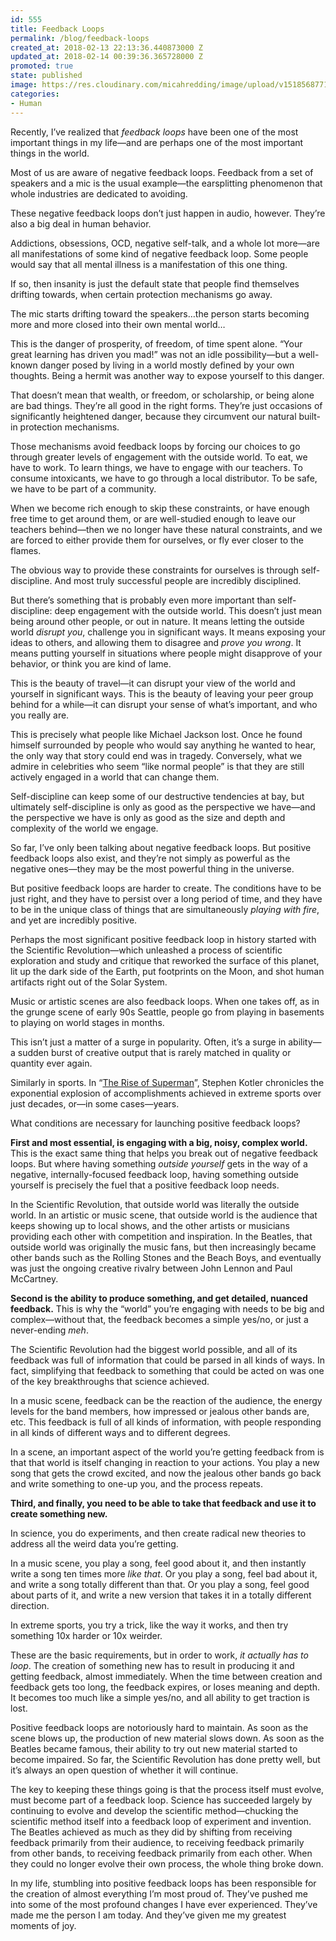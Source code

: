```yaml
---
id: 555
title: Feedback Loops
permalink: /blog/feedback-loops
created_at: 2018-02-13 22:13:36.440873000 Z
updated_at: 2018-02-14 00:39:36.365728000 Z
promoted: true
state: published
image: https://res.cloudinary.com/micahredding/image/upload/v1518568771/f6ldx4n0mgwmo5jbvzqn.jpg
categories:
- Human
---
```

Recently, I’ve realized that *feedback loops* have been one of the most important things in my life—and are perhaps one of the most important things in the world.

Most of us are aware of negative feedback loops. Feedback from a set of speakers and a mic is the usual example—the earsplitting phenomenon that whole industries are dedicated to avoiding. 

These negative feedback loops don’t just happen in audio, however. They’re also a big deal in human behavior. 

Addictions, obsessions, OCD, negative self-talk, and a whole lot more—are all manifestations of some kind of negative feedback loop. Some people would say that all mental illness is a manifestation of this one thing.

If so, then insanity is just the default state that people find themselves drifting towards, when certain protection mechanisms go away. 

The mic starts drifting toward the speakers…the person starts becoming more and more closed into their own mental world…

This is the danger of prosperity, of freedom, of time spent alone. “Your great learning has driven you mad!” was not an idle possibility—but a well-known danger posed by living in a world mostly defined by your own thoughts. Being a hermit was another way to expose yourself to this danger.

That doesn’t mean that wealth, or freedom, or scholarship, or being alone are bad things. They’re all good in the right forms. They’re just occasions of significantly heightened danger, because they circumvent our natural built-in protection mechanisms. 

Those mechanisms avoid feedback loops by forcing our choices to go through greater levels of engagement with the outside world. To eat, we have to work. To learn things, we have to engage with our teachers. To consume intoxicants, we have to go through a local distributor. To be safe, we have to be part of a community.

When we become rich enough to skip these constraints, or have enough free time to get around them, or are well-studied enough to leave our teachers behind—then we no longer have these natural constraints, and we are forced to either provide them for ourselves, or fly ever closer to the flames.

The obvious way to provide these constraints for ourselves is through self-discipline. And most truly successful people are incredibly disciplined.

But there’s something that is probably even more important than self-discipline: deep engagement with the outside world. This doesn’t just mean being around other people, or out in nature. It means letting the outside world *disrupt you*, challenge you in significant ways. It means exposing your ideas to others, and allowing them to disagree and *prove you wrong*. It means putting yourself in situations where people might disapprove of your behavior, or think you are kind of lame. 

This is the beauty of travel—it can disrupt your view of the world and yourself in significant ways. This is the beauty of leaving your peer group behind for a while—it can disrupt your sense of what’s important, and who you really are.

This is precisely what people like Michael Jackson lost. Once he found himself surrounded by people who would say anything he wanted to hear, the only way that story could end was in tragedy. Conversely, what we admire in celebrities who seem “like normal people” is that they are still actively engaged in a world that can change them.

Self-discipline can keep some of our destructive tendencies at bay, but ultimately self-discipline is only as good as the perspective we have—and the perspective we have is only as good as the size and depth and complexity of the world we engage.

So far, I’ve only been talking about negative feedback loops. But positive feedback loops also exist, and they’re not simply as powerful as the negative ones—they may be the most powerful thing in the universe.

But positive feedback loops are harder to create. The conditions have to be just right, and they have to persist over a long period of time, and they have to be in the unique class of things that are simultaneously *playing with fire*, and yet are incredibly positive.

Perhaps the most significant positive feedback loop in history started with the Scientific Revolution—which unleashed a process of scientific exploration and study and critique that reworked the surface of this planet, lit up the dark side of the Earth, put footprints on the Moon, and shot human artifacts right out of the Solar System.

Music or artistic scenes are also feedback loops. When one takes off, as in the grunge scene of early 90s Seattle, people go from playing in basements to playing on world stages in months. 

This isn’t just a matter of a surge in popularity. Often, it’s a surge in ability—a sudden burst of creative output that is rarely matched in quality or quantity ever again.

Similarly in sports. In “[The Rise of Superman](https://smile.amazon.com/Rise-Superman-Decoding-Ultimate-Performance/dp/B00I9IGP68/ref=as_li_ss_tl?ie=UTF8&qid=1518559699&sr=8-1&keywords=the+rise+of+superman&linkCode=ll1&tag=micahredding-20&linkId=6e6baa69a606e7c7224ad3485f89ed32)”, Stephen Kotler chronicles the exponential explosion of accomplishments achieved in extreme sports over just decades, or—in some cases—years. 

What conditions are necessary for launching positive feedback loops?

**First and most essential, is engaging with a big, noisy, complex world.** This is the exact same thing that helps you break out of negative feedback loops. But where having something *outside yourself* gets in the way of a negative, internally-focused feedback loop, having something outside yourself is precisely the fuel that a positive feedback loop needs.

In the Scientific Revolution, that outside world was literally the outside world. In an artistic or music scene, that outside world is the audience that keeps showing up to local shows, and the other artists or musicians providing each other with competition and inspiration. In the Beatles, that outside world was originally the music fans, but then increasingly became other bands such as the Rolling Stones and the Beach Boys, and eventually was just the ongoing creative rivalry between John Lennon and Paul McCartney.

**Second is the ability to produce something, and get detailed, nuanced feedback.** This is why the “world” you’re engaging with needs to be big and complex—without that, the feedback becomes a simple yes/no, or just a never-ending *meh*.

The Scientific Revolution had the biggest world possible, and all of its feedback was full of information that could be parsed in all kinds of ways. In fact, simplifying that feedback to something that could be acted on was one of the key breakthroughs that science achieved. 

In a music scene, feedback can be the reaction of the audience, the energy levels for the band members, how impressed or jealous other bands are, etc. This feedback is full of all kinds of information, with people responding in all kinds of different ways and to different degrees.

In a scene, an important aspect of the world you’re getting feedback from is that that world is itself changing in reaction to your actions. You play a new song that gets the crowd excited, and now the jealous other bands go back and write something to one-up you, and the process repeats. 

**Third, and finally, you need to be able to take that feedback and use it to create something new.**

In science, you do experiments, and then create radical new theories to address all the weird data you’re getting. 

In a music scene, you play a song, feel good about it, and then instantly write a song ten times more *like that*. Or you play a song, feel bad about it, and write a song totally different than that. Or you play a song, feel good about parts of it, and write a new version that takes it in a totally different direction.

In extreme sports, you try a trick, like the way it works, and then try something 10x harder or 10x weirder.

These are the basic requirements, but in order to work, *it actually has to loop*. The creation of something new has to result in producing it and getting feedback, almost immediately. When the time between creation and feedback gets too long, the feedback expires, or loses meaning and depth. It becomes too much like a simple yes/no, and all ability to get traction is lost. 

Positive feedback loops are notoriously hard to maintain. As soon as the scene blows up, the production of new material slows down. As soon as the Beatles became famous, their ability to try out new material started to become impaired. So far, the Scientific Revolution has done pretty well, but it’s always an open question of whether it will continue. 

The key to keeping these things going is that the process itself must evolve, must become part of a feedback loop. Science has succeeded largely by continuing to evolve and develop the scientific method—chucking the scientific method itself into a feedback loop of experiment and invention. The Beatles achieved as much as they did by shifting from receiving feedback primarily from their audience, to receiving feedback primarily from other bands, to receiving feedback primarily from each other. When they could no longer evolve their own process, the whole thing broke down.

In my life, stumbling into positive feedback loops has been responsible for the creation of almost everything I’m most proud of. They’ve pushed me into some of the most profound changes I have ever experienced. They’ve made me the person I am today. And they’ve given me my greatest moments of joy.
